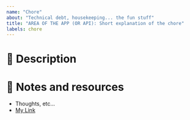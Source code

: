 ```yaml
---
name: "Chore"
about: "Technical debt, housekeeping... the fun stuff"
title: "AREA OF THE APP (OR API): Short explanation of the chore"
labels: chore
---
```


# 📖 Description

<!-- A brief summary of this chore. -->

# 📝 Notes and resources

<!-- A list of helpful resources: thoughts, docs, mockups, libs, slacks, etc -->

- Thoughts, etc...
- [My Link](https://...)
